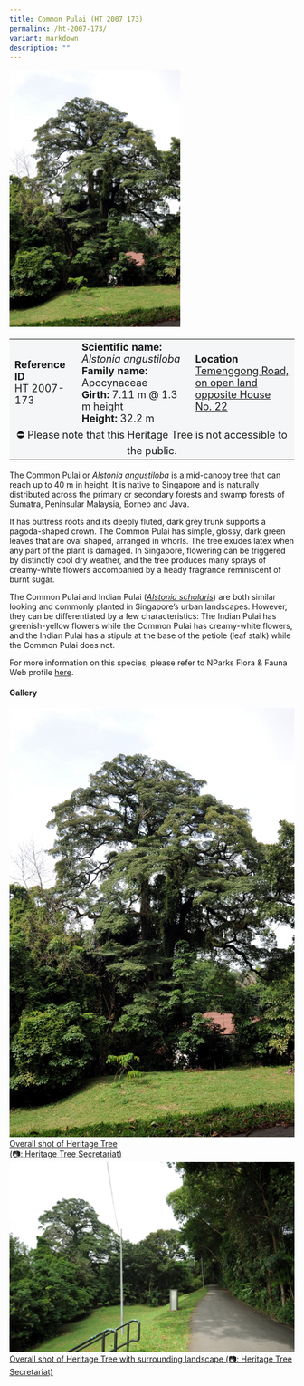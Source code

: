 ```yaml
---
title: Common Pulai (HT 2007 173)
permalink: /ht-2007-173/
variant: markdown
description: ""
---
```

<div class="isomer-image-wrapper">
<img style="width: 60%" src="/images/Heritage_trees_photos/alsangb_ht2007-173_habit.jpg">
</div><table style="minWidth: 100px; font-size: 18px; background: #F4F6F7">
<tbody><tr>
<td rowspan="1" colspan="1">
<strong>Reference ID</strong>
<br>HT 2007-173
</td>
<td rowspan="1" colspan="1">
	<strong>Scientific name:</strong> <em>Alstonia angustiloba</em>
<br><strong>Family name: </strong>Apocynaceae
<br><strong>Girth: </strong>7.11 m @ 1.3 m height
<br><strong>Height: </strong>32.2 m
</td>
<td rowspan="1" colspan="1">
<strong>Location</strong><a href="https://www.onemap.gov.sg/?lat=1.267531000002814&amp;lng=103.82226499999629">
 <br>Temenggong Road, on open land<br>opposite House No. 22</a>
</td></tr>
<tr><td style="text-align: center;" colspan="3">  
⛔ Please note that this Heritage Tree is not accessible to the public.</td></tr></tbody>
</table>
<p>The Common Pulai or <em>Alstonia angustiloba</em>&nbsp;is a mid-canopy tree that can reach up to 40 m in height. It is native to Singapore and is naturally distributed across the primary or secondary forests and swamp forests of Sumatra, Peninsular Malaysia, Borneo and Java.</p>

<p>It has buttress roots and its deeply fluted, dark grey trunk supports a pagoda-shaped crown. The Common Pulai has simple, glossy, dark green leaves that are oval shaped, arranged in whorls. The tree exudes latex when any part of the plant is damaged. In Singapore, flowering can be triggered by distinctly cool dry weather, and the tree produces many sprays of creamy-white flowers accompanied by a heady fragrance reminiscent of burnt sugar.</p>

<p>The Common Pulai and Indian Pulai (<a href="https://www.nparks.gov.sg/florafaunaweb/flora/2/7/2705"><em>Alstonia scholaris</em></a>) are both similar looking and commonly planted in Singapore’s urban landscapes. However, they can be differentiated by a few characteristics: The Indian Pulai has greenish-yellow flowers while the Common Pulai has creamy-white flowers, and the Indian Pulai has a stipule at the base of the petiole (leaf stalk) while the Common Pulai does not.</p>

<p>For more information on this species, please refer to NParks Flora &amp; Fauna Web profile <a href="https://www.nparks.gov.sg/florafaunaweb/flora/2/7/2704">here</a>.</p>

<h4><b>Gallery</b></h4>
<div class="isomer-card-grid">
<a href="/images/Heritage_trees_photos/alsangb_ht2007-173_habit.jpg" class="isomer-card">
<div class="isomer-card-image">
<div class="isomer-image-wrapper"><img src="/images/Heritage_trees_photos/alsangb_ht2007-173_habit.jpg"></div></div>
<div class="isomer-card-body"><div class="isomer-card-description">Overall shot of Heritage Tree<br>(📷: Heritage Tree Secretariat)</div></div></a>
	
<a href="/images/Heritage_trees_photos/alsangb_ht2007-173_landscape.jpg" class="isomer-card">
<div class="isomer-card-image">
<div class="isomer-image-wrapper"><img src="/images/Heritage_trees_photos/alsangb_ht2007-173_landscape.jpg"></div></div>
<div class="isomer-card-body"><div class="isomer-card-description">Overall shot of Heritage Tree with surrounding landscape (📷: Heritage Tree Secretariat)</div></div></a></div>